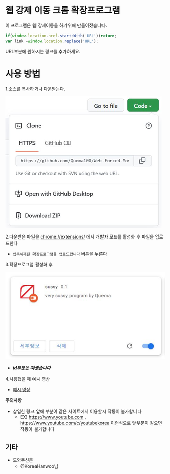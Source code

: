 # 웹 강제 이동 크롬 확장프로그램
이 프로그램은 웹 강제이동을 하기위해 만들어졌습니다.

```javascript
if(window.location.href.startsWith('URL'))return;
var link =window.location.replace('URL');
```

URL부분에 원하시는 링크를 추가하세요.


# **사용 방법**
1.소스를 복사하거나 다운받는다.

![code->Download zip](./이미지/1.JPG)

2.다운받은 파일을 <chrome://extensions/> 에서 개발자 모드를 활성화 후 파일을 업로드한다

  - ``` 압축해제된 확장프로그램을 업로드합니다 ``` 버튼을 누른다

3.확장프로그램 활성화 후

![활성화](./이미지/2.JPG)

- ***id부분은 지웠습니다***

4.사용했을 때 예시 영상

- [예시 영상](https://www.youtube-nocookie.com/embed/jWVJ2bMylc4?controls=0)

**주의사항**

- 삽입한 링크 앞에 부분이 같은 사이트에서 이용할시 작동이 불가합니다
  - EX) https://www.youtube.com , https://www.youtube.com/c/youtubekorea 이런식으로 앞부분이 같으면 작동이 불가합니다


## 기타
- 도와주신분
  - @KoreaHanwoo님
